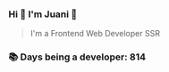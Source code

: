 ### Hi 👋 I&#39;m Juani 🦁

> I&#39;m a Frontend Web Developer SSR

### 📚 Days being a developer: 814
